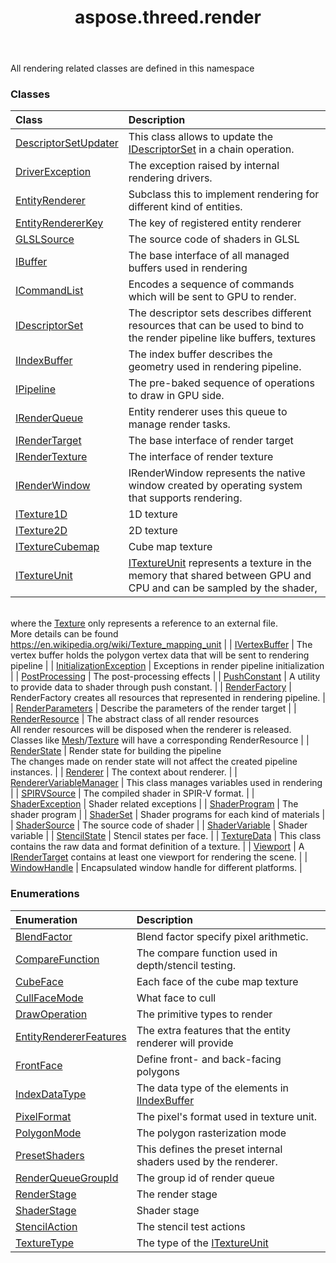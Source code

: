 ﻿---
title: aspose.threed.render
second_title: Aspose.3D for Python via .NET API References
description: 
type: docs
weight: 10
url: /python-net/aspose.threed.render/
is_root: false
---

All rendering related classes are defined in this namespace

### Classes
| Class | Description |
| :- | :- |
| [DescriptorSetUpdater](/3d/python-net/aspose.threed.render/descriptorsetupdater) | This class allows to update the [IDescriptorSet](/3d/python-net/aspose.threed.render/idescriptorset) in a chain operation. |
| [DriverException](/3d/python-net/aspose.threed.render/driverexception) | The exception raised by internal rendering drivers. |
| [EntityRenderer](/3d/python-net/aspose.threed.render/entityrenderer) | Subclass this to implement rendering for different kind of entities. |
| [EntityRendererKey](/3d/python-net/aspose.threed.render/entityrendererkey) | The key of registered entity renderer |
| [GLSLSource](/3d/python-net/aspose.threed.render/glslsource) | The source code of shaders in GLSL |
| [IBuffer](/3d/python-net/aspose.threed.render/ibuffer) | The base interface of all managed buffers used in rendering |
| [ICommandList](/3d/python-net/aspose.threed.render/icommandlist) | Encodes a sequence of commands which will be sent to GPU to render. |
| [IDescriptorSet](/3d/python-net/aspose.threed.render/idescriptorset) | The descriptor sets describes different resources that can be used to bind to the render pipeline like buffers, textures |
| [IIndexBuffer](/3d/python-net/aspose.threed.render/iindexbuffer) | The index buffer describes the geometry used in rendering pipeline. |
| [IPipeline](/3d/python-net/aspose.threed.render/ipipeline) | The pre-baked sequence of operations to draw in GPU side. |
| [IRenderQueue](/3d/python-net/aspose.threed.render/irenderqueue) | Entity renderer uses this queue to manage render tasks. |
| [IRenderTarget](/3d/python-net/aspose.threed.render/irendertarget) | The base interface of render target |
| [IRenderTexture](/3d/python-net/aspose.threed.render/irendertexture) | The interface of render texture |
| [IRenderWindow](/3d/python-net/aspose.threed.render/irenderwindow) | IRenderWindow represents the native window created by operating system that supports rendering. |
| [ITexture1D](/3d/python-net/aspose.threed.render/itexture1d) | 1D texture |
| [ITexture2D](/3d/python-net/aspose.threed.render/itexture2d) | 2D texture |
| [ITextureCubemap](/3d/python-net/aspose.threed.render/itexturecubemap) | Cube map texture |
| [ITextureUnit](/3d/python-net/aspose.threed.render/itextureunit) | [ITextureUnit](/3d/python-net/aspose.threed.render/itextureunit) represents a texture in the memory that shared between GPU and CPU and can be sampled by the shader,<br/>where the [Texture](/3d/python-net/aspose.threed.shading/texture) only represents a reference to an external file.<br/>More details can be found https://en.wikipedia.org/wiki/Texture_mapping_unit |
| [IVertexBuffer](/3d/python-net/aspose.threed.render/ivertexbuffer) | The vertex buffer holds the polygon vertex data that will be sent to rendering pipeline |
| [InitializationException](/3d/python-net/aspose.threed.render/initializationexception) | Exceptions in render pipeline initialization |
| [PostProcessing](/3d/python-net/aspose.threed.render/postprocessing) | The post-processing effects |
| [PushConstant](/3d/python-net/aspose.threed.render/pushconstant) | A utility to provide data to shader through push constant. |
| [RenderFactory](/3d/python-net/aspose.threed.render/renderfactory) | RenderFactory creates all resources that represented in rendering pipeline. |
| [RenderParameters](/3d/python-net/aspose.threed.render/renderparameters) | Describe the parameters of the render target |
| [RenderResource](/3d/python-net/aspose.threed.render/renderresource) | The abstract class of all render resources<br/>All render resources will be disposed when the renderer is released.<br/>Classes like [Mesh](/3d/python-net/aspose.threed.entities/mesh)/[Texture](/3d/python-net/aspose.threed.shading/texture) will have a corresponding RenderResource |
| [RenderState](/3d/python-net/aspose.threed.render/renderstate) | Render state for building the pipeline<br/>The changes made on render state will not affect the created pipeline instances. |
| [Renderer](/3d/python-net/aspose.threed.render/renderer) | The context about renderer. |
| [RendererVariableManager](/3d/python-net/aspose.threed.render/renderervariablemanager) | This class manages variables used in rendering |
| [SPIRVSource](/3d/python-net/aspose.threed.render/spirvsource) | The compiled shader in SPIR-V format. |
| [ShaderException](/3d/python-net/aspose.threed.render/shaderexception) | Shader related exceptions |
| [ShaderProgram](/3d/python-net/aspose.threed.render/shaderprogram) | The shader program |
| [ShaderSet](/3d/python-net/aspose.threed.render/shaderset) | Shader programs for each kind of materials |
| [ShaderSource](/3d/python-net/aspose.threed.render/shadersource) | The source code of shader |
| [ShaderVariable](/3d/python-net/aspose.threed.render/shadervariable) | Shader variable |
| [StencilState](/3d/python-net/aspose.threed.render/stencilstate) | Stencil states per face. |
| [TextureData](/3d/python-net/aspose.threed.render/texturedata) | This class contains the raw data and format definition of a texture. |
| [Viewport](/3d/python-net/aspose.threed.render/viewport) | A [IRenderTarget](/3d/python-net/aspose.threed.render/irendertarget) contains at least one viewport for rendering the scene. |
| [WindowHandle](/3d/python-net/aspose.threed.render/windowhandle) | Encapsulated window handle for different platforms. |


### Enumerations
| Enumeration | Description |
| :- | :- |
| [BlendFactor](/3d/python-net/aspose.threed.render/blendfactor) | Blend factor specify pixel arithmetic. |
| [CompareFunction](/3d/python-net/aspose.threed.render/comparefunction) | The compare function used in depth/stencil testing. |
| [CubeFace](/3d/python-net/aspose.threed.render/cubeface) | Each face of the cube map texture |
| [CullFaceMode](/3d/python-net/aspose.threed.render/cullfacemode) | What face to cull |
| [DrawOperation](/3d/python-net/aspose.threed.render/drawoperation) | The primitive types to render |
| [EntityRendererFeatures](/3d/python-net/aspose.threed.render/entityrendererfeatures) | The extra features that the entity renderer will provide |
| [FrontFace](/3d/python-net/aspose.threed.render/frontface) | Define front- and back-facing polygons |
| [IndexDataType](/3d/python-net/aspose.threed.render/indexdatatype) | The data type of the elements in [IIndexBuffer](/3d/python-net/aspose.threed.render/iindexbuffer) |
| [PixelFormat](/3d/python-net/aspose.threed.render/pixelformat) | The pixel's format used in texture unit. |
| [PolygonMode](/3d/python-net/aspose.threed.render/polygonmode) | The polygon rasterization mode |
| [PresetShaders](/3d/python-net/aspose.threed.render/presetshaders) | This defines the preset internal shaders used by the renderer. |
| [RenderQueueGroupId](/3d/python-net/aspose.threed.render/renderqueuegroupid) | The group id of render queue |
| [RenderStage](/3d/python-net/aspose.threed.render/renderstage) | The render stage |
| [ShaderStage](/3d/python-net/aspose.threed.render/shaderstage) | Shader stage |
| [StencilAction](/3d/python-net/aspose.threed.render/stencilaction) | The stencil test actions |
| [TextureType](/3d/python-net/aspose.threed.render/texturetype) | The type of the [ITextureUnit](/3d/python-net/aspose.threed.render/itextureunit) |


